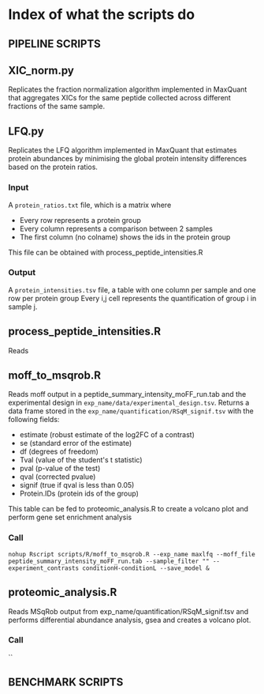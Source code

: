 
# Index of what the scripts do

## PIPELINE SCRIPTS


## XIC_norm.py

Replicates the fraction normalization algorithm implemented in MaxQuant that aggregates XICs for the same peptide
collected across different fractions of the same sample.

## LFQ.py

Replicates the LFQ algorithm implemented in MaxQuant that estimates protein abundances by
minimising the global protein intensity differences based on the protein ratios.


### Input 

A `protein_ratios.txt` file, which is a matrix where

- Every row represents a protein group
- Every column represents a comparison between 2 samples
- The first column (no colname) shows the ids in the protein group 

This file can be obtained with process_peptide_intensities.R

### Output

A `protein_intensities.tsv` file, a table with one column per sample and one row per protein group
Every i,j cell represents the quantification of group i in sample j.



## process_peptide_intensities.R

Reads 


## moff_to_msqrob.R

Reads moff output in a peptide_summary_intensity_moFF_run.tab and the experimental design in `exp_name/data/experimental_design.tsv`.
Returns a data frame stored in the `exp_name/quantification/RSqM_signif.tsv` with the following fields:

- estimate (robust estimate of the log2FC of a contrast)
- se (standard error of the estimate)
- df (degrees of freedom)
- Tval (value of the student's t statistic)
- pval (p-value of the test)
- qval (corrected pvalue)
- signif (true if qval is less than 0.05)
- Protein.IDs (protein ids of the group)

This table can be fed to proteomic_analysis.R to create a volcano plot and perform gene set enrichment analysis

### Call
`nohup Rscript scripts/R/moff_to_msqrob.R --exp_name maxlfq --moff_file peptide_summary_intensity_moFF_run.tab --sample_filter "" --experiment_contrasts conditionH-conditionL --save_model &`

## proteomic_analysis.R

Reads MSqRob output from exp_name/quantification/RSqM_signif.tsv and performs differential abundance analysis, gsea and creates a volcano plot.

### Call
``

## 

## BENCHMARK SCRIPTS

## 